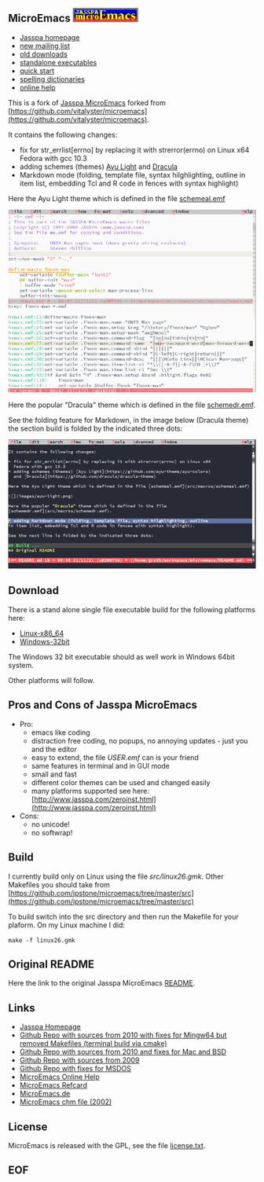 
## MicroEmacs ![](images/jasspamicroemacs.gif)

* [Jasspa homepage](http://www.jasspa.com)
* [new mailing list](https://groups.google.com/g/jasspa-microemacs)
* [old downloads](http://www.jasspa.com/downlatest.html)
* [standalone executables](http://www.jasspa.com/zeroinst.html)
* [quick start](http://www.jasspa.com/release_20090909/jasspame.pdf)
* [spelling dictionaries](http://www.jasspa.com/spelling.html)
* [online help](http://www.jasspa.com/me.html)

This is a fork of [Jasspa MicroEmacs](http://www.jasspa.com) forked from [https://github.com/vitalyster/microemacs](https://github.com/vitalyster/microemacs).

It contains the following changes:

* fix for str_errlist[errno] by replacing it with strerror(errno) on Linux x64
  Fedora with gcc 10.3
* adding schemes (themes) [Ayu Light](https://github.com/ayu-theme/ayu-colors)
  and [Dracula](https://github.com/dracula/dracula-theme)
* Markdown mode (folding, template file, syntax hilghlighting, outline
  in item list, embedding Tcl and R code in fences with syntax highlight)



Here the Ayu Light theme which is defined in the file [schemeal.emf](src/macros/schemeal.emf)

![](images/ayu-light.png)

Here the popular "Dracula" theme which is defined in the file [schemedr.emf](src/macros/schemedr.emf).

See the folding feature for Markdown, in the image below (Dracula theme) the section
build is folded by the indicated three dots:

![](images/dracula.png)

## Download 

There is a stand alone single file executable build for the following platforms here: 

* [Linux-x86_64](https://github.com/mittelmark/microemacs/suites/4587289431/artifacts/123655903)
* [Windows-32bit](https://github.com/mittelmark/microemacs/suites/4587422309/artifacts/123662018)

The Windows 32 bit executable should as well work in Windows 64bit system.

Other platforms will follow.

## Pros and Cons of Jasspa MicroEmacs

* Pro:
    * emacs like coding
    * distraction free coding, no popups, no annoying updates - just you and the editor
    * easy to extend, the file _USER.emf_ can is your friend
    * same features in terminal and in GUI mode
    * small and fast
    * different color themes can be used and changed easily
    * many platforms supported see here: [http://www.jasspa.com/zeroinst.html](http://www.jasspa.com/zeroinst.html)
* Cons:
    * no unicode!
    * no softwrap!
    
## Build

I currently build only on Linux using the file _src/linux26.gmk_. Other Makefiles you should take from [https://github.com/ipstone/microemacs/tree/master/src](https://github.com/ipstone/microemacs/tree/master/src)

To build switch into the src directory and then run the Makefile for your plaform. On my Linux machine I did:

```
make -f linux26.gmk
```

## Original README

Here the link to the original Jasspa MicroEmacs [README](README).

## Links

* [Jasspa Homepage](http://www.jasspa.com/)
* [Github Repo with sources from 2010 with fixes for Mingw64 but removed Makefiles (terminal build via cmake)](https://github.com/vitalyster/microemacs)
* [Github Repo with sources from 2010 and fixes for Mac and BSD](https://github.com/ipstone/microemacs)
* [Github Repo with sources from 2009](https://github.com/cstrotm/jasspa-microemacs)
* [Github Repo with fixes for MSDOS](https://github.com/robdaemon/microemacs)
* [MicroEmacs Online Help](http://www.jasspa.com/me.html)
* [MicroEmacs Refcard](http://www.jamesie.de/microemacs/me-refcard.pdf)
* [MicroEmacs.de](http://www.dgroth.de/pmwiki/index.php?n=MicroEmacs.MicroEmacs)
* [MicroEmacs chm file (2002)](http://www.dgroth.de/downloads/me2002.chm)

## License

MicroEmacs is released with the GPL, see the file [license.txt](license.txt).

## EOF
